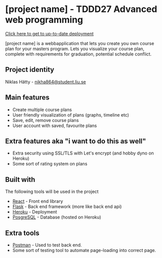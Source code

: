 # [project name] - TDDD27 Advanced web programming
[Click here to get to up-to-date deployment](https://tddd27-nikha864.herokuapp.com/)

[project name] is a webbapplication that lets you create you own course plan for your masters program. Lets you visualize your course plan, complete with requirements for graduation, potential schedule conflict.

## Project identity
Niklas Hätty - nikha864@student.liu.se

## Main features
* Create multiple course plans
* User friendly visualization of plans (graphs, timeline etc)
* Save, edit, remove course plans
* User account with saved, favourite plans

## Extra features aka "i want to do this as well"
* Extra security using SSL/TLS with Let's encrypt (and hobby dyno on Heroku)
* Some sort of rating system on plans

## Built with
The following tools will be used in the project
* [React](https://facebook.github.io/react/) - Front end library
* [Flask](http://flask.pocoo.org/) - Back end framework (more like back end api)
* [Heroku](https://www.heroku.com) - Deployment
* [PosgreSQL](https://www.postgresql.org/) - Database (hosted on Heroku)

## Extra tools
* [Postman](https://www.getpostman.com/) - Used to test back end.
* Some sort of testing tool to automate page-loading into correct page.

